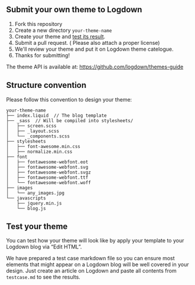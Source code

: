 ## Submit your own theme to Logdown

1. Fork this repository
2. Create a new directory `your-theme-name`
3. Create your theme and [test its result](#test-your-theme).
4. Submit a pull request. ( Please also attach a proper license)
5. We'll review your theme and put it on Logdown theme catelogue.
6. Thanks for submitting!

The theme API is available at: <https://github.com/logdown/themes-guide>

## Structure convention

Please follow this convention to design your theme:

```
your-theme-name
├── index.liquid  // The blog template
├── _sass  // Will be compiled into stylesheets/
│   ├── screen.scss
│   ├── _layout.scss
│   └── _components.scss
├── stylesheets
│   ├── font-awesome.min.css
│   ├── normalize.min.css
├── font
│   ├── fontawesome-webfont.eot
│   ├── fontawesome-webfont.svg
│   ├── fontawesome-webfont.svgz
│   ├── fontawesome-webfont.ttf
│   └── fontawesome-webfont.woff
├── images
│   └── any_images.jpg
└── javascripts
    ├── jquery.min.js
    └── blog.js
```    

## Test your theme

You can test how your theme will look like by apply your template to your Logdown blog via “Edit HTML”.

We have prepared a test case markdown file so you can ensure most elements that might appear on a Logdown blog will be well covered in your design. Just create an article on Logdown and paste all contents from `testcase.md` to see the results.

